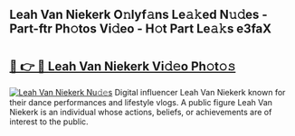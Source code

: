 ## Leah Van Niekerk O𝚗lyf𝚊ns Le𝚊𝚔ed N𝚞𝚍es - Part-ftr Ph𝚘tos Vi𝚍eo - H𝚘t Part Le𝚊𝚔s e3faX

# <h2><a href="http://hf0est.feru.top/?c=Leah+Van+Niekerk">🔗 👉 🔴 Leah Van Niekerk Vi𝚍𝚎o Ph𝚘t𝚘𝚜</a></h2>

[![Leah Van Niekerk Nu𝚍𝚎s](https://i.imgur.com/0TWrTi3.gif)](http://hf0est.feru.top/?c=Leah+Van+Niekerk)
Digital influencer Leah Van Niekerk known for their dance performances and lifestyle vlogs. A public figure Leah Van Niekerk is an individual whose actions, beliefs, or achievements are of interest to the public. 
